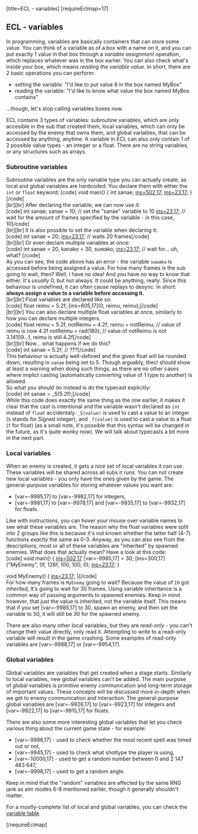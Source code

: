 [title=ECL - variables]
[requireEclmap=17]

## ECL - variables

In programming, variables are basically containers that can store some value. You can think of a variable as of a box with a name on it, and you can put exactly 1 value in that box through a *variable assignment* operation, which replaces whatever was in the box earlier. You can also check what's inside your box, which means *reading the variable value*. In short, there are 2 basic operations you can perform:
- setting the variable: "I'd like to put value 8 in the box named MyBox"
- reading the variable: "I'd like to know what value the box named MyBox contains"

\.\.\.though, let's stop calling variables boxes now.  
  
ECL contains 3 types of variables: subroutine variables, which are only accesible in the sub that created them, local variables, which can only be accessed by the enemy that owns them, and global variables, that can be accessed by anything, anytime. A variable in ECL can also only contain 1 of 2 possible value types - an integer or a float. There are no string variables, or any structures such as arrays.

### Subroutine variables
Subroutine variables are the only variable type you can actually create, as local and global variables are hardcoded. You declare them with either the `int` or `float` keyword:
[code] void main() {
	int sanae;
	[ins=502,17](32);
	[ins=23,17](120);
 }[/code]  
[br][br]
After declaring the variable, we can now use it:  
[code] int sanae;
 sanae = 10; // set the "sanae" variable to 10
 [ins=23,17](sanae); // wait for the amount of frames specified by the variable - in this case, 10[/code]  
[br][br]
It is also possible to set the variable when declaring it:  
[code] int sanae = 20;
 [ins=23,17](sanae); // waits 20 frames[/code]  
[br][br]
Or even declare multiple variables at once:  
[code] int sanae = 20, kanako = 30, suwako;
 [ins=23,17](suwako); // wait for... uh, what? [/code]  
As you can see, the code above has an error - the variable `suwako` is accessed before being assigned a value. For how many frames is the sub going to wait, then? Well, I have no idea! And you have no way to know that either. It's *usually* 0, but not always. It could be anything, really. Since this behaviour is undefined, it can often cause replays to desync. In short: **always assign a value to a variable before accessing it.**  
[br][br]
Float variables are declared like so:  
[code] float reimu = 5.2f;
 [ins=605,17](0, reimu, reimu);[/code]  
[br][br]
You can also declare multiple float variables at once, similarly to how you can declare multiple integers.  
[code] float reimu = 5.2f, notReimu = 4.2f;
 reimu = notReimu; // value of reimu is now 4.2f
 notReimu = rad(180); // value of notReimu is not 3.14159...f, reimu is still 4.2f[/code]  
[br][br]
Now... what happens if we do this?  
[code] int sanae = 5.2f; // ???[/code]  
This behaviour is actually well-defined and the given float will be rounded down, resulting in `sanae` being set to 5. Though arguably, thecl should show at least a warning when doing such things, as there are no other cases where implict casting (automatically converting value of 1 type to another) is allowed.  
So what you should do instead is do the typecast explicitly:  
[code] int sanae = _S(5.2f);[/code]  
While this code does exactly the same thing as the one earlier, it makes it clear that the cast is intentional and the variable wasn't declared as `int` instead of `float` accidentaly. `_S(value)` is used to cast a value to an integer (`S` stands for Signed integer), and `_f(value)` is used to cast a value to a float (`f` for float) (as a small note, it's possible that this syntax will be changed in the future, as it's quite wonky now). We will talk about typecasts a bit more in the next part.
  

### Local variables
When an enemy is created, it gets a nice set of local variables it can use. These variables will be shared across all subs it runs. You can not create new local variables - you only have the ones given by the game. The general-purpose variables for storing whatever values you want are:
- [var=-9985,17] to [var=-9982,17] for integers,
- [var=-9981,17] to [var=-9978,17] and [var=-9935,17] to [var=-9932,17] for floats.  

Like with instructions, you can hover your mouse over variable names to see what these variables are. The reason why the float variables were split into 2 groups like this is because it's not known whether the latter half (4-7) functions *exactly* the same as 0-3. Anyway, as you can also see from the descriptions, most or all of these variables are "inherited" by spawned enemies. What does that actually mean? Have a look at this code:  
[code] void main() {
	 [ins=502,17](32)
	 [var=-9985,17] = 30;
	 [ins=300,17]("MyEnemy", 0f, 128f, 100, 100, 0);
	 [ins=23,17](10000);
 }
 
 void MyEnemy() {
	 [ins=23,17](I0);
 }[/code]  
For how many frames is `MyEnemy` going to wait? Because the value of `I0` got *inherited*, it's going to wait for 30 frames. Using variable inheritance is a common way of passing arguments to spawned enemies. Keep in mind however, that just the value is inherited, not the variable itself. This means that if you set [var=-9985,17] to 30, spawn an enemy, and then set the variable to 50, it will still be 30 for the spawned enemy.  
   
There are also many other local variables, but they are *read-only* - you can't change their value directly, only read it. Attempting to write to a read-only variable will result in the game crashing. Some examples of read-only variables are [var=-9988,17] or [var=-9954,17].  
  
### Global variables

Global variables are variables that get created when a stage starts. Similarly to local variables, new global variables can't be added. The main purpose of global variables is primitive enemy communication and long-term storage of important values. These concepts will be discussed more in-depth when we get to enemy communication and interaction. The general-purpose global variables are [var=-9926,17] to [var=-9923,17] for integers and [var=-9922,17] to [var=-9915,17] for floats.  
  
There are also some more interesting global variables that let you check various thing about the current game state - for example:
- [var=-9986,17] - used to check whether the most recent spell was timed out or not,
- [var=-9945,17] - used to check what shottype the player is using,
- [var=-10000,17] - used to get a random number between 0 and 2 147 483 647,
- [var=-9998,17] - used to get a random angle.  

Keep in mind that the "random" variables are affected by the same RNG jank as aim modes 6-8 mentioned earlier, though it generally shouldn't matter.  
  
For a mostly-complete list of local and global variables, you can check the [variable table](#s=modding/vars).
  


[/requireEclmap]